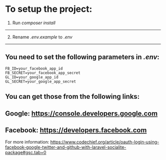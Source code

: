 To setup the project:
===

1. Run *composer install*
---
2. Rename *.env.example* to *.env*
---
You need to set the following parameters in *.env*:
---
```
FB_ID=your_facebook_app_id
FB_SECRET=your_facebook_app_secret
GL_ID=your_google_app_id
GL_SECRET=your_google_app_secret
```
You can get those from the following links:
---
Google:
https://console.developers.google.com
---
Facebook: https://developers.facebook.com
---
For more information:
https://www.codechief.org/article/oauth-login-using-facebook-google-twitter-and-github-with-laravel-socialite-package#gsc.tab=0